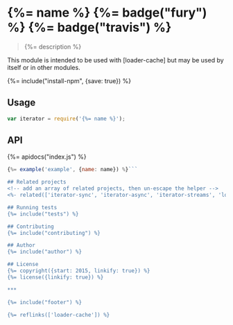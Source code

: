 # {%= name %} {%= badge("fury") %} {%= badge("travis") %}

> {%= description %}

This module is intended to be used with [loader-cache]  but may be used by itself or in other modules.

{%= include("install-npm", {save: true}) %}

## Usage

```js
var iterator = require('{%= name %}');
```

## API
<!-- add a path or glob pattern for files with code comments to use for docs  -->
{%= apidocs("index.js") %}

```js
{%= example('example', {name: name}) %}```

## Related projects
<!-- add an array of related projects, then un-escape the helper -->
<%- related(['iterator-sync', 'iterator-async', 'iterator-streams', 'loader-cache']) %>

## Running tests
{%= include("tests") %}

## Contributing
{%= include("contributing") %}

## Author
{%= include("author") %}

## License
{%= copyright({start: 2015, linkify: true}) %}
{%= license({linkify: true}) %}

***

{%= include("footer") %}

{%= reflinks(['loader-cache']) %}
